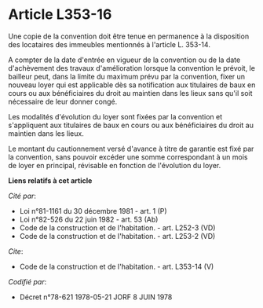 # Article L353-16

Une copie de la convention doit être tenue en permanence à la disposition des locataires des immeubles mentionnés à l'article
L. 353-14. 

A compter de la date d'entrée en vigueur de la convention ou de la date d'achèvement des travaux d'amélioration lorsque la
convention le prévoit, le bailleur peut, dans la limite du maximum prévu par la convention, fixer un nouveau loyer qui est
applicable dès sa notification aux titulaires de baux en cours ou aux bénéficiaires du droit au maintien dans les lieux sans
qu'il soit nécessaire de leur donner congé. 

Les modalités d'évolution du loyer sont fixées par la convention et s'appliquent aux titulaires de baux en cours ou aux
bénéficiaires du droit au maintien dans les lieux. 

Le montant du cautionnement versé d'avance à titre de garantie est fixé par la convention, sans pouvoir excéder une somme
correspondant à un mois de loyer en principal, révisable en fonction de l'évolution du loyer.

**Liens relatifs à cet article**

_Cité par_:

  - Loi n°81-1161 du 30 décembre 1981 - art. 1 (P)
  - Loi n°82-526 du 22 juin 1982 - art. 53 (Ab)
  - Code de la construction et de l'habitation. - art. L252-3 (VD)
  - Code de la construction et de l'habitation. - art. L253-2 (VD)

_Cite_:

  - Code de la construction et de l'habitation. - art. L353-14 (V)

_Codifié par_:

  - Décret n°78-621 1978-05-21 JORF 8 JUIN 1978
